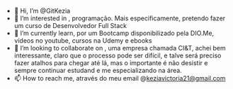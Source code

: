 - 👋 Hi, I’m @GitKezia
- 👀 I’m interested in , programação. Mais especificamente, pretendo fazer um curso de Desenvolvedor Full Stack
- 🌱 I’m currently learn, por um Bootcamp disponibilizado pela DIO.Me, vídeos no youtube, cursos na Udemy e ebooks
- 💞️ I’m looking to collaborate on , uma empresa chamada CI&T, achei bem interessante, claro que o processo pode ser difícil, e talve será preciso fazer atalhos para chegar até lá, mas o importante é não desistir e sempre continuar estudand e me especializando na área.
- 📫 How to reach me, através do meu email @keziavictoria21@gmail.com

<!---
GitKezia/GitKezia is a ✨ special ✨ repository because its `README.md` (this file) appears on your GitHub profile.
You can click the Preview link to take a look at your changes.
--->
